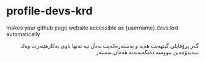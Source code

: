 # profile-devs-krd
makes your github page website accessible  as {username}.devs.krd automatically 
<div dir="rtl">
  گه‌ر پرۆفایلی گیتهه‌بت هه‌یه‌ و به‌سته‌ره‌كه‌یت به‌دڵ  نیه‌ ته‌نها ناوی به‌كارهێنه‌رت وه‌ك سه‌بدۆمه‌ین بنووسه‌
  ده‌تگه‌یه‌نه‌ته‌ هه‌مان به‌سته‌ر 
</div>
